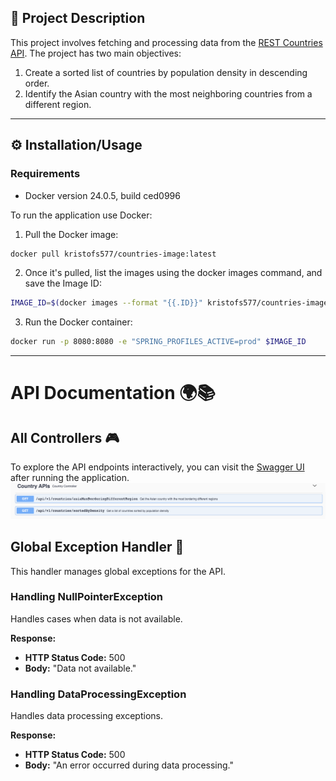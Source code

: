 ## 📝 Project Description
This project involves fetching and processing data from the [REST Countries API](https://gitlab.com/restcountries/restcountries). The project has two main objectives:
1. Create a sorted list of countries by population density in descending order.
2. Identify the Asian country with the most neighboring countries from a different region.
---
## ⚙️ Installation/Usage
### Requirements
- Docker version 24.0.5, build ced0996

To run the application use Docker:

1. Pull the Docker image: 
```bash
docker pull kristofs577/countries-image:latest
```
2. Once it's pulled, list the images using the docker images command, and save the Image ID:
```bash
IMAGE_ID=$(docker images --format "{{.ID}}" kristofs577/countries-image:latest | head -n 1)
```
3. Run the Docker container:
```bash
docker run -p 8080:8080 -e "SPRING_PROFILES_ACTIVE=prod" $IMAGE_ID
```
---
# API Documentation 🌍📚

## All Controllers 🎮

To explore the API endpoints interactively, you can visit the [Swagger UI](http://localhost:8080/swagger-ui/index.html) after running the application.
![Swagger UI Documentations](assets/swagger.png)

## Global Exception Handler 🚫

This handler manages global exceptions for the API.

### Handling NullPointerException

Handles cases when data is not available.

**Response:**
- **HTTP Status Code:** 500
- **Body:** "Data not available."

### Handling DataProcessingException

Handles data processing exceptions.

**Response:**
- **HTTP Status Code:** 500
- **Body:** "An error occurred during data processing."

